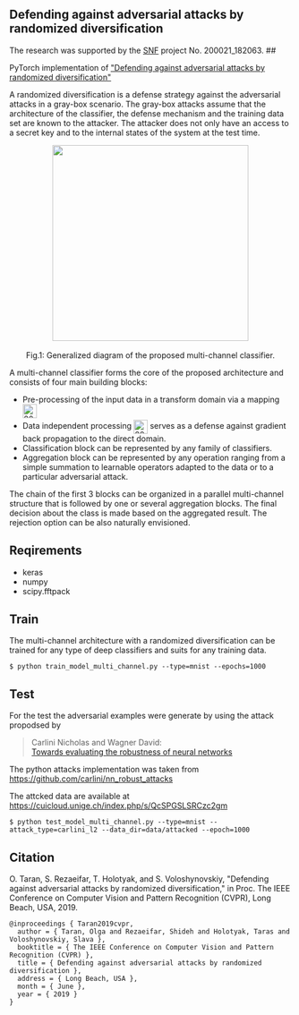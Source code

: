 ## Defending against adversarial attacks by randomized diversification

The research was supported by the [SNF](http://www.snf.ch) project No. 200021_182063. ##

PyTorch implementation of ["Defending against adversarial attacks by randomized diversification"](http://sip.unige.ch/projects/snf-it-dis/publications/cvpr-2019) 

A  randomized diversification is a defense strategy against the adversarial attacks in a gray-box scenario. The gray-box attacks assume that the architecture of the classifier, the defense mechanism and the training data set are known to the attacker. The attacker does not only have an access to a secret key and to the internal states of the system at the test time. 

<p align="center">
<img src="http://sip.unige.ch/files/3615/5264/5259/2019_CVPR_main_schema.png" height="350px" align="center">
<br/>
<br/>
Fig.1: Generalized diagram of the proposed multi-channel classifier.  
</p>

A multi-channel classifier forms the core of the proposed architecture and consists of four main building blocks:

* Pre-processing of the input data in a transform domain via a mapping <img vertical-align="middle;" src="http://sip.unige.ch/files/1415/5264/6029/2019_cvpr_001.png" alt="2019_cvpr_001.png" height="25">
* Data independent processing <img style="vertical-align: middle;" src="http://sip.unige.ch/files/2315/5264/6226/2019_cvpr_002.png" alt="2019_cvpr_002.png" height="25"> serves as a defense against gradient back propagation to the direct domain.
* Classification block can be represented by any family of classifiers.
* Aggregation block can be represented by any operation ranging from a simple summation to learnable operators adapted to the data or to a particular adversarial attack.

The chain of the first 3 blocks can be organized in a parallel multi-channel structure that is followed by one or several aggregation blocks. The final decision about the class is made based on the aggregated result. The rejection option can be also naturally envisioned.



## Reqirements
* keras
* numpy
* scipy.fftpack

## Train

The multi-channel architecture with a randomized diversification can be trained for any type of deep classifiers and suits for any training data.
  
    $ python train_model_multi_channel.py --type=mnist --epochs=1000

## Test

For the test the adversarial examples were generate by using the attack propodsed by 
> Carlini Nicholas and Wagner David:  
> [Towards evaluating the robustness of neural networks](https://arxiv.org/pdf/1608.04644.pdf) 

The python attacks implementation was taken from https://github.com/carlini/nn_robust_attacks

The attcked data are available at https://cuicloud.unige.ch/index.php/s/QcSPGSLSRCzc2gm
  
    $ python test_model_multi_channel.py --type=mnist --attack_type=carlini_l2 --data_dir=data/attacked --epoch=1000

## Citation
O. Taran, S. Rezaeifar, T. Holotyak, and S. Voloshynovskiy, "Defending against adversarial attacks by randomized diversification," in Proc. The IEEE Conference on Computer Vision and Pattern Recognition (CVPR), Long Beach, USA, 2019. 
  
    @inproceedings { Taran2019cvpr,
      author = { Taran, Olga and Rezaeifar, Shideh and Holotyak, Taras and Voloshynovskiy, Slava },
      booktitle = { The IEEE Conference on Computer Vision and Pattern Recognition (CVPR) },
      title = { Defending against adversarial attacks by randomized diversification },
      address = { Long Beach, USA },
      month = { June },
      year = { 2019 }
    }




